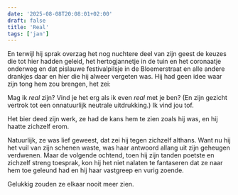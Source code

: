 ```yaml
---
date: '2025-08-08T20:08:01+02:00'
draft: false
title: 'Real'
tags: ['jan']
---
```


En terwijl hij sprak overzag het nog nuchtere deel van zijn geest de keuzes die tot hier hadden geleid, het hertogjannetje in de tuin en het coronaatje onderweg en dat pislauwe festivalpilsje in de Bloemerstraat en alle andere drankjes daar en hier die hij alweer vergeten was. Hij had geen idee waar zijn tong hem zou brengen, het zei: 

Mag ik *real* zijn? Vind je het erg als ik even *real* met je ben? (En zijn gezicht vertrok tot een onnatuurlijk neutrale uitdrukking.) Ik vind jou tof.

Het bier deed zijn werk, ze had de kans hem te zien zoals hij was, en hij haatte zichzelf erom.

Natuurlijk, ze was lief geweest, dat zei hij tegen zichzelf althans. Want nu hij het vuil van zijn schenen waste, was haar antwoord allang uit zijn geheugen verdwenen. Maar de volgende ochtend, toen hij zijn tanden poetste en zichzelf streng toesprak, kon hij het niet nalaten te fantaseren dat ze naar hem toe geleund had en hij haar vastgreep en vurig zoende.

Gelukkig zouden ze elkaar nooit meer zien.
